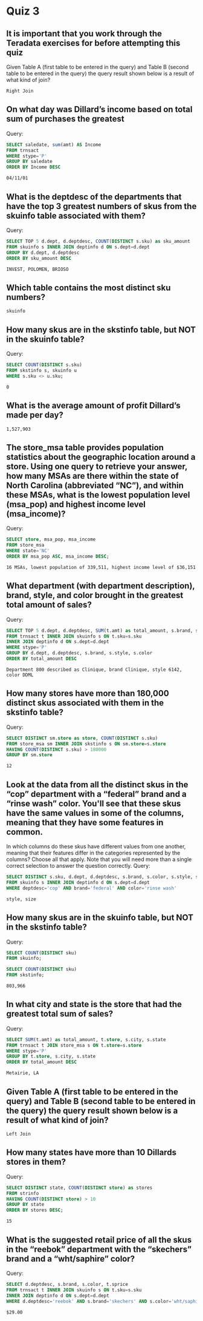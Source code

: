 # Quiz 3

## It is important that you work through the Teradata exercises for before attempting this quiz

Given Table A (first table to be entered in the query) and Table B (second table to be entered in the query) the query result shown below is a result of what kind of join?

`Right Join`

## On what day was Dillard’s income based on total sum of purchases the greatest

Query:

```SQL
SELECT saledate, sum(amt) AS Income
FROM trnsact
WHERE stype='P'
GROUP BY saledate
ORDER BY Income DESC
```

`04/11/01`

## What is the deptdesc of the departments that have the top 3 greatest numbers of skus from the skuinfo table associated with them?

Query:

```SQL
SELECT TOP 5 d.dept, d.deptdesc, COUNT(DISTINCT s.sku) as sku_amount
FROM skuinfo s INNER JOIN deptinfo d ON s.dept=d.dept
GROUP BY d.dept, d.deptdesc
ORDER BY sku_amount DESC
```

`INVEST, POLOMEN, BRIOSO`

## Which table contains the most distinct sku numbers?

`skuinfo`

## How many skus are in the skstinfo table, but NOT in the skuinfo table?

Query:

```SQL
SELECT COUNT(DISTINCT s.sku)
FROM skstinfo s, skuinfo u
WHERE s.sku <> u.sku;
```

`0`

## What is the average amount of profit Dillard’s made per day?

`1,527,903`

## The store_msa table provides population statistics about the geographic location around a store. Using one query to retrieve your answer, how many MSAs are there within the state of North Carolina (abbreviated “NC”), and within these MSAs, what is the lowest population level (msa_pop) and highest income level (msa_income)?

Query:

```SQL
SELECT store, msa_pop, msa_income
FROM store_msa
WHERE state='NC'
ORDER BY msa_pop ASC, msa_income DESC;
```

`16 MSAs, lowest population of 339,511, highest income level of $36,151`

## What department (with department description), brand, style, and color brought in the greatest total amount of sales?

Query:

```SQL
SELECT TOP 5 d.dept, d.deptdesc, SUM(t.amt) as total_amount, s.brand, s.style, s.color
FROM trnsact t INNER JOIN skuinfo s ON t.sku=s.sku
INNER JOIN deptinfo d ON s.dept=d.dept
WHERE stype='P'
GROUP BY d.dept, d.deptdesc, s.brand, s.style, s.color
ORDER BY total_amount DESC
```

`Department 800 described as Clinique, brand Clinique, style 6142, color DDML`

## How many stores have more than 180,000 distinct skus associated with them in the skstinfo table?

Query:

```SQL
SELECT DISTINCT sm.store as store, COUNT(DISTINCT s.sku)
FROM store_msa sm INNER JOIN skstinfo s ON sm.store=s.store
HAVING COUNT(DISTINCT s.sku) > 180000
GROUP BY sm.store
```

`12`

## Look at the data from all the distinct skus in the “cop” department with a “federal” brand and a “rinse wash” color. You'll see that these skus have the same values in some of the columns, meaning that they have some features in common.

In which columns do these skus have different values from one another, meaning that their features differ in the categories represented by the columns? Choose all that apply. Note that you will need more than a single correct selection to answer the question correctly.
Query:

```SQL
SELECT DISTINCT s.sku, d.dept, d.deptdesc, s.brand, s.color, s.style, s.size, s.vendor, s.packsize
FROM skuinfo s INNER JOIN deptinfo d ON s.dept=d.dept
WHERE deptdesc='cop' AND brand='federal' AND color='rinse wash'
```

`style, size`

## How many skus are in the skuinfo table, but NOT in the skstinfo table?

Query:

```SQL
SELECT COUNT(DISTINCT sku)
FROM skuinfo;

SELECT COUNT(DISTINCT sku)
FROM skstinfo;
```

`803,966`

## In what city and state is the store that had the greatest total sum of sales?

Query:

```SQL
SELECT SUM(t.amt) as total_amount, t.store, s.city, s.state
FROM trnsact t JOIN store_msa s ON t.store=s.store
WHERE stype='P'
GROUP BY t.store, s.city, s.state
ORDER BY total_amount DESC
```

`Metairie, LA`

## Given Table A (first table to be entered in the query) and Table B (second table to be entered in the query) the query result shown below is a result of what kind of join?

`Left Join`

## How many states have more than 10 Dillards stores in them?

Query:

```SQL
SELECT DISTINCT state, COUNT(DISTINCT store) as stores
FROM strinfo
HAVING COUNT(DISTINCT store) > 10
GROUP BY state
ORDER BY stores DESC;
```

`15`

## What is the suggested retail price of all the skus in the “reebok” department with the “skechers” brand and a “wht/saphire” color?

Query:

```SQL
SELECT d.deptdesc, s.brand, s.color, t.sprice
FROM trnsact t INNER JOIN skuinfo s ON t.sku=s.sku
INNER JOIN deptinfo d ON s.dept=d.dept
WHERE d.deptdesc='reebok' AND s.brand='skechers' AND s.color='wht/saphire'
```

`$29.00`
